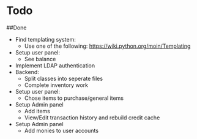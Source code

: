 Todo
====

##Done
* Find templating system:
  * Use one of the following: https://wiki.python.org/moin/Templating
* Setup user panel:
  * See balance
* Implement LDAP authentication
* Backend:
  * Split classes into seperate files
  * Complete inventory work
* Setup user panel:
  * Chose items to purchase/general items
* Setup Admin panel
  * Add items
  * View/Edit transaction history and rebuild credit cache
* Setup Admin panel
  * Add monies to user accounts
